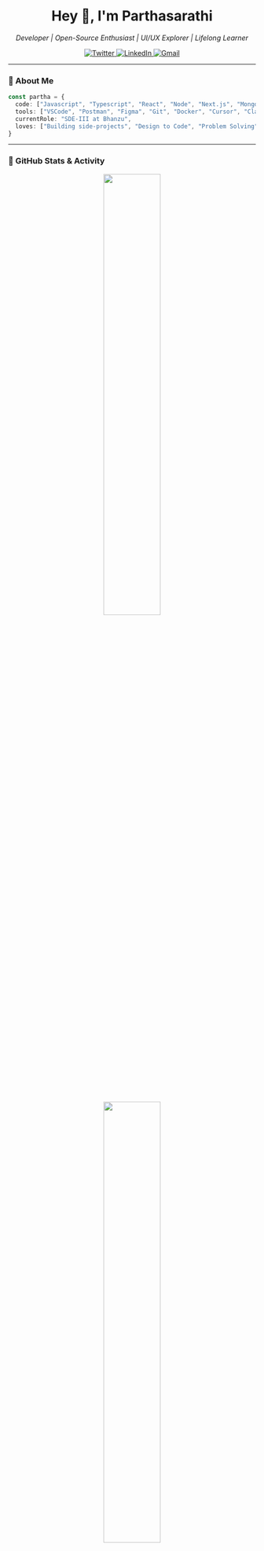 <h1 align="center">Hey 👋, I'm Parthasarathi</h1>
<p align="center">
  <em>Developer | Open-Source Enthusiast | UI/UX Explorer | Lifelong Learner</em>
</p>

<p align="center">
  <a href="https://twitter.com/rvparthasarathi">
    <img src="https://img.shields.io/badge/-@rvparthasarathi-1ca0f1?style=flat-square&labelColor=1ca0f1&logo=twitter&logoColor=white" alt="Twitter"/>
  </a>
  <a href="https://www.linkedin.com/in/iampartha/">
    <img src="https://img.shields.io/badge/-iampartha-blue?style=flat-square&logo=Linkedin&logoColor=white" alt="LinkedIn"/>
  </a>
  <a href="mailto:rvparthasarathi@gmail.com">
    <img src="https://img.shields.io/badge/-rvparthasarathi@gmail.com-c14438?style=flat-square&logo=Gmail&logoColor=white" alt="Gmail"/>
  </a>
</p>

---

### 🧠 About Me

```ts
const partha = {
  code: ["Javascript", "Typescript", "React", "Node", "Next.js", "MongoDB", "Python", "DynamoDB"],
  tools: ["VSCode", "Postman", "Figma", "Git", "Docker", "Cursor", "Claude"],
  currentRole: "SDE-III at Bhanzu",
  loves: ["Building side-projects", "Design to Code", "Problem Solving", "Debugging 🪲"],
}
```

---

### 🧩 GitHub Stats & Activity

<div align="center">
  <img src="https://github-readme-stats.vercel.app/api?username=CodesOf-Partha&show_icons=true&theme=radical&include_all_commits=true&count_private=true" width="48%"/> </br></br>
  <img src="https://github-readme-streak-stats.herokuapp.com?user=CodesOf-Partha&theme=radical" width="48%"/>
</div>

---

### 🚀 Currently Exploring

- 🛠️ Vite, OpenAI, Artificial Intelligence, Machine Learning
- ⚡️ Improving performance with Web Vitals
- 📦 Microservices, Clean Architecture
- 🎨 ShadCN UI & custom design systems

---

### 📈 Dynamic Widgets

<p align="center">
  <img src="https://komarev.com/ghpvc/?username=CodesOf-Partha&label=Profile%20views&color=0e75b6&style=flat" alt="Partha's profile views"/></br> </br>
  <img src="https://github-profile-trophy.vercel.app/?username=CodesOf-Partha&theme=radical&margin-w=10&margin-h=15" width="80%"/>
</p>

---

### 📬 Let's Connect!

I'm always open to ideas, collaborations or just geeking out. Feel free to connect on [LinkedIn](https://linkedin.com/in/iampartha), check my [GitHub](https://github.com/CodesOf-Partha), or just drop a quick [email](mailto:rvparthasarathi@gmail.com).

---

<p align="center">
  <img src="https://capsule-render.vercel.app/api?type=waving&color=gradient&height=80&section=footer"/>
</p>
